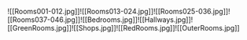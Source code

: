 
![[Rooms001-012.jpg]]![[Rooms013-024.jpg]]![[Rooms025-036.jpg]]![[Rooms037-046.jpg]]![[Bedrooms.jpg]]![[Hallways.jpg]]![[GreenRooms.jpg]]![[Shops.jpg]]![[RedRooms.jpg]]![[OuterRooms.jpg]]
